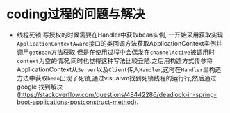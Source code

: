 # coding过程的问题与解决

* 线程死锁:写授权的时候需要在Handler中获取bean实例, 一开始采用获取实现`ApplicationContextAware`接口的类回调方法获取ApplicationContext实例并调用`getBean`方法获取,但是在使用过程中会偶发在`channelActive`被调用时`context`为空的情况,同时也觉得这种写法比较丑陋.之后用构造方式传参将ApplicationContext从`Server`以及`Client`传入`Handler`,这时在`Handler`里构造方法中获取`bean`出现了死锁,通过visualvm找到死锁线程的运行行,然后通过google 找到解决(https://stackoverflow.com/questions/48442286/deadlock-in-spring-boot-applications-postconstruct-method).
